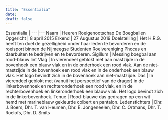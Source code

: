 ```yaml
---
title: "Essentialia"
date: 
draft: false
---
```


Essentialia | 
---|---
Naam | Heeren Roeigenootschap De Boegballen
Opgericht | 8 april 2015
Erkend | 27 Augustus 2019
Doelstelling | Het H.R.G. heeft ten doel de gezelligheid onder haar leden te bevorderen en de roeisport binnen de Nijmeegse Studenten Roeivereniging Phocas en daarbuiten te bedrijven en te bevorderen.
Sigillum | Messing boegbal aan rood-blauw lint
Vlag | In vierendeel geblokt met aan mastzijde in de bovenhoek een blauw vlak en in de onderhoek een rood vlak. Aan de niet-mastzijde in de bovenhoek een rood vlak en in de onderhoek een blauw vlak. Het logo bevindt zich in de bovenhoek aan niet-mastzijde.
Das | In vierendeel geblokt met (vanuit het perspectief van de drager) in de linkerbovenhoek en rechteronderhoek een rood vlak, en in de rechterbovenhoek en linkeronderhoek een blauw vlak. Het logo bevindt zich in de linkerbovenhoek.
Tenue | Rood-blauwe das gedragen op een wit hemd met marineblauw gekleurde colbert en pantalon.
Ledenstichters | Dhr. J. Boers, Dhr. T. van Heumen, Dhr. E. Jongeneelen, Dhr. C. Ortmans, Dhr. T. Roelofs, Dhr. D. Smits